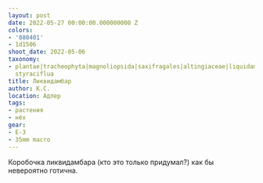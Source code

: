 ```yaml
---
layout: post
date: 2022-05-27 00:00:00.000000000 Z
colors:
- '080401'
- 1d1506
shoot_date: 2022-05-06
taxonomy:
- plantae|tracheophyta|magnoliopsida|saxifragales|altingiaceae|liquidambar|liquidambar
  styraciflua
title: Ликвидамбар
author: К.С.
location: Адлер
tags:
- растения
- нёх
gear:
- E-3
- 35mm macro
---
```

Коробочка ликвидамбара (кто это только придумал?) как бы невероятно готична.

